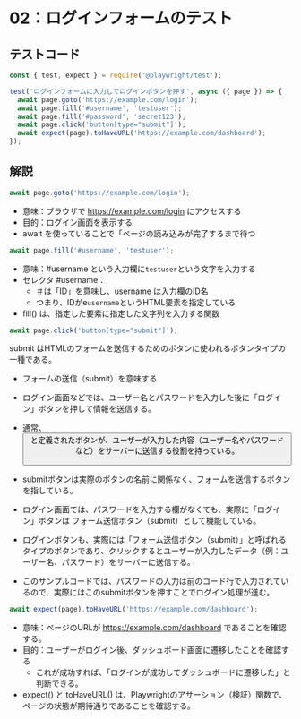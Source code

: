 # 02：ログインフォームのテスト

## テストコード

```js
const { test, expect } = require('@playwright/test');

test('ログインフォームに入力してログインボタンを押す', async ({ page }) => {
  await page.goto('https://example.com/login');
  await page.fill('#username', 'testuser');
  await page.fill('#password', 'secret123');
  await page.click('button[type="submit"]');
  await expect(page).toHaveURL('https://example.com/dashboard');
});
```

## 解説

```js
await page.goto('https://example.com/login');
```

- 意味：ブラウザで https://example.com/login にアクセスする
- 目的：ログイン画面を表示する
- await を使っていることで「ページの読み込みが完了するまで待つ

```js
await page.fill('#username', 'testuser');
```

- 意味：#username という入力欄に`testuser`という文字を入力する
- セレクタ #username：
    - ＃は「ID」を意味し、username は入力欄のID名
    - つまり、IDがe`username`というHTML要素を指定している
- fill() は、指定した要素に指定した文字列を入力する関数

```js
await page.click('button[type="submit"]');
```

submit はHTMLのフォームを送信するためのボタンに使われるボタンタイプの一種である。
- フォームの送信（submit）を意味する
- ログイン画面などでは、ユーザー名とパスワードを入力した後に「ログイン」ボタンを押して情報を送信する。
- 通常、<button type="submit"> と定義されたボタンが、ユーザーが入力した内容（ユーザー名やパスワードなど）をサーバーに送信する役割を持っている。

- submitボタンは実際のボタンの名前に関係なく、フォームを送信するボタンを指している。
- ログイン画面では、パスワードを入力する欄がなくても、実際に「ログイン」ボタンは フォーム送信ボタン（submit）として機能している。

- ログインボタンも、実際には「フォーム送信ボタン（submit）」と呼ばれるタイプのボタンであり、クリックするとユーザーが入力したデータ（例：ユーザー名、パスワード）をサーバーに送信する。
- このサンプルコードでは、パスワードの入力は前のコード行で入力されているので、実際にはこのsubmitボタンを押すことでログイン処理が進む。

```js
await expect(page).toHaveURL('https://example.com/dashboard');
```

- 意味：ページのURLが https://example.com/dashboard であることを確認する。
- 目的：ユーザーがログイン後、ダッシュボード画面に遷移したことを確認する
    - これが成功すれば、「ログインが成功してダッシュボードに遷移した」と判断できる。
- expect() と toHaveURL() は、Playwrightのアサーション（検証）関数で、ページの状態が期待通りであることを確認する。
